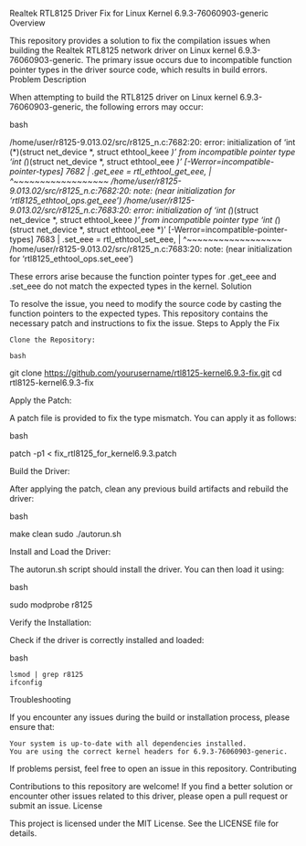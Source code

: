 Realtek RTL8125 Driver Fix for Linux Kernel 6.9.3-76060903-generic
Overview

This repository provides a solution to fix the compilation issues when building the Realtek RTL8125 network driver on Linux kernel 6.9.3-76060903-generic. The primary issue occurs due to incompatible function pointer types in the driver source code, which results in build errors.
Problem Description

When attempting to build the RTL8125 driver on Linux kernel 6.9.3-76060903-generic, the following errors may occur:

bash

/home/user/r8125-9.013.02/src/r8125_n.c:7682:20: error: initialization of ‘int (*)(struct net_device *, struct ethtool_keee *)’ from incompatible pointer type ‘int (*)(struct net_device *, struct ethtool_eee *)’ [-Werror=incompatible-pointer-types]
 7682 |         .get_eee = rtl_ethtool_get_eee,
      |                    ^~~~~~~~~~~~~~~~~~~
/home/user/r8125-9.013.02/src/r8125_n.c:7682:20: note: (near initialization for ‘rtl8125_ethtool_ops.get_eee’)
/home/user/r8125-9.013.02/src/r8125_n.c:7683:20: error: initialization of ‘int (*)(struct net_device *, struct ethtool_keee *)’ from incompatible pointer type ‘int (*)(struct net_device *, struct ethtool_eee *)’ [-Werror=incompatible-pointer-types]
 7683 |         .set_eee = rtl_ethtool_set_eee,
      |                    ^~~~~~~~~~~~~~~~~~~
/home/user/r8125-9.013.02/src/r8125_n.c:7683:20: note: (near initialization for ‘rtl8125_ethtool_ops.set_eee’)

These errors arise because the function pointer types for .get_eee and .set_eee do not match the expected types in the kernel.
Solution

To resolve the issue, you need to modify the source code by casting the function pointers to the expected types. This repository contains the necessary patch and instructions to fix the issue.
Steps to Apply the Fix

    Clone the Repository:

    bash

git clone https://github.com/yourusername/rtl8125-kernel6.9.3-fix.git
cd rtl8125-kernel6.9.3-fix

Apply the Patch:

A patch file is provided to fix the type mismatch. You can apply it as follows:

bash

patch -p1 < fix_rtl8125_for_kernel6.9.3.patch

Build the Driver:

After applying the patch, clean any previous build artifacts and rebuild the driver:

bash

make clean
sudo ./autorun.sh

Install and Load the Driver:

The autorun.sh script should install the driver. You can then load it using:

bash

sudo modprobe r8125

Verify the Installation:

Check if the driver is correctly installed and loaded:

bash

    lsmod | grep r8125
    ifconfig

Troubleshooting

If you encounter any issues during the build or installation process, please ensure that:

    Your system is up-to-date with all dependencies installed.
    You are using the correct kernel headers for 6.9.3-76060903-generic.

If problems persist, feel free to open an issue in this repository.
Contributing

Contributions to this repository are welcome! If you find a better solution or encounter other issues related to this driver, please open a pull request or submit an issue.
License

This project is licensed under the MIT License. See the LICENSE file for details.
